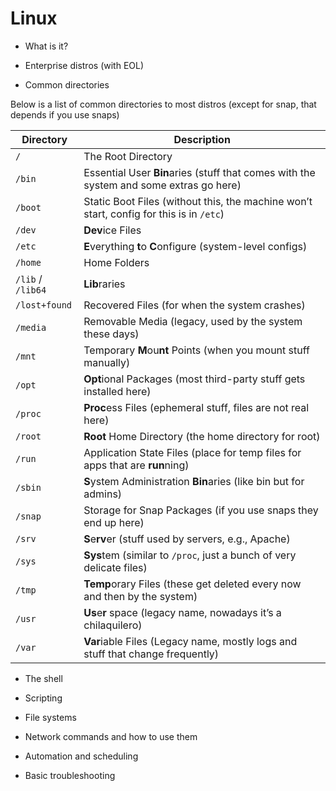 # Linux

* What is it?

* Enterprise distros (with EOL)

* Common directories

Below is a list of common directories to most distros (except for snap, that depends if you use snaps)

| Directory   | Description                                                                 |
|-------------|-----------------------------------------------------------------------------|
| `/`         | The Root Directory                                                         |
| `/bin`      | Essential User **Bin**aries (stuff that comes with the system and some extras go here) |
| `/boot`     | Static Boot Files (without this, the machine won’t start, config for this is in `/etc`) |
| `/dev`      | **Dev**ice Files                                                           |
| `/etc`      | **E**verything **t**o **C**onfigure (system-level configs)                 |
| `/home`     | Home Folders                                                               |
| `/lib` / `/lib64` | **Lib**raries                                                        |
| `/lost+found` | Recovered Files (for when the system crashes)                            |
| `/media`    | Removable Media (legacy, used by the system these days)                    |
| `/mnt`      | Temporary **M**ou**nt** Points (when you mount stuff manually)             |
| `/opt`      | **Opt**ional Packages (most third-party stuff gets installed here)         |
| `/proc`     | **Proc**ess Files (ephemeral stuff, files are not real here)               |
| `/root`     | **Root** Home Directory (the home directory for root)                      |
| `/run`      | Application State Files (place for temp files for apps that are **run**ning) |
| `/sbin`     | **S**ystem Administration **Bin**aries (like bin but for admins)           |
| `/snap`     | Storage for Snap Packages (if you use snaps they end up here)              |
| `/srv`      | **S**e**rv**er (stuff used by servers, e.g., Apache)                       |
| `/sys`      | **Sys**tem (similar to `/proc`, just a bunch of very delicate files)       |
| `/tmp`      | **Temp**orary Files (these get deleted every now and then by the system)   |
| `/usr`      | **Us**e**r** space (legacy name, nowadays it’s a chilaquilero)             |
| `/var`      | **Var**iable Files (Legacy name, mostly logs and stuff that change frequently) |

* The shell

* Scripting

* File systems

* Network commands and how to use them

* Automation and scheduling 

* Basic troubleshooting

